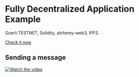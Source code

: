# Fully Decentralized Application Example

Goerli TESTNET, Solidity, alchemy-web3, IPFS.

[Check it now](https://cloudflare-ipfs.com/ipfs/bafybeia55otu5swfgdc3agfo2fx2mmjq7ass7h3n75nco55ejx2aovqfnq)


## Sending a message
[![Watch the video](https://img.youtube.com/vi/6PyAZVGhWoE/maxresdefault.jpg)](https://youtu.be/6PyAZVGhWoE)

